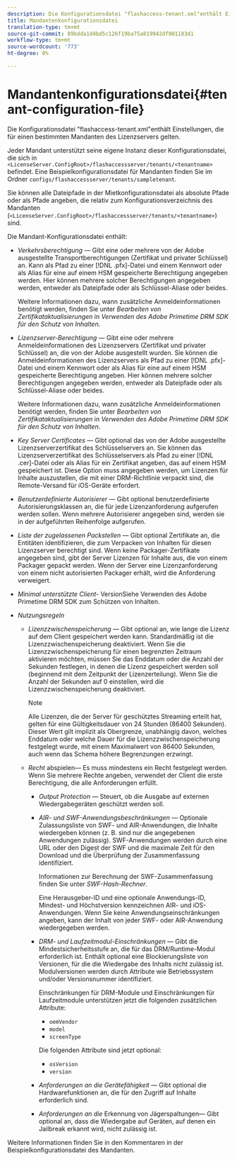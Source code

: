 ```yaml
---
description: Die Konfigurationsdatei "flashaccess-tenant.xml"enthält Einstellungen, die für einen bestimmten Mandanten des Lizenzservers gelten.
title: Mandantenkonfigurationsdatei
translation-type: tm+mt
source-git-commit: 89bdda1d4bd5c126f19ba75a819942df901183d1
workflow-type: tm+mt
source-wordcount: '773'
ht-degree: 0%

---
```



# Mandantenkonfigurationsdatei{#tenant-configuration-file}

Die Konfigurationsdatei &quot;flashaccess-tenant.xml&quot;enthält Einstellungen, die für einen bestimmten Mandanten des Lizenzservers gelten.

Jeder Mandant unterstützt seine eigene Instanz dieser Konfigurationsdatei, die sich in `<LicenseServer.ConfigRoot>/flashaccessserver/tenants/<tenantname>` befindet. Eine Beispielkonfigurationsdatei für Mandanten finden Sie im Ordner `configs/flashaccessserver/tenants/sampletenant`.

Sie können alle Dateipfade in der Mietkonfigurationsdatei als absolute Pfade oder als Pfade angeben, die relativ zum Konfigurationsverzeichnis des Mandanten (`<LicenseServer.ConfigRoot>/flashaccessserver/tenants/<tenantname>`) sind.

Die Mandant-Konfigurationsdatei enthält:

* *Verkehrsberechtigung* — Gibt eine oder mehrere von der Adobe ausgestellte Transportberechtigungen (Zertifikat und privater Schlüssel) an. Kann als Pfad zu einer [!DNL .pfx]-Datei und einem Kennwort oder als Alias für eine auf einem HSM gespeicherte Berechtigung angegeben werden. Hier können mehrere solcher Berechtigungen angegeben werden, entweder als Dateipfade oder als Schlüssel-Aliase oder beides.

   Weitere Informationen dazu, wann zusätzliche Anmeldeinformationen benötigt werden, finden Sie unter *Bearbeiten von Zertifikataktualisierungen* in *Verwenden des Adobe Primetime DRM SDK für den Schutz von Inhalten*.

* *Lizenzserver-Berechtigung* — Gibt eine oder mehrere Anmeldeinformationen des Lizenzservers (Zertifikat und privater Schlüssel) an, die von der Adobe ausgestellt wurden. Sie können die Anmeldeinformationen des Lizenzservers als Pfad zu einer [!DNL .pfx]-Datei und einem Kennwort oder als Alias für eine auf einem HSM gespeicherte Berechtigung angeben. Hier können mehrere solcher Berechtigungen angegeben werden, entweder als Dateipfade oder als Schlüssel-Aliase oder beides.

   Weitere Informationen dazu, wann zusätzliche Anmeldeinformationen benötigt werden, finden Sie unter *Bearbeiten von Zertifikataktualisierungen* in *Verwenden des Adobe Primetime DRM SDK für den Schutz von Inhalten*.

* *Key Server Certificates* — Gibt optional das von der Adobe ausgestellte Lizenzserverzertifikat des Schlüsselservers an. Sie können das Lizenzserverzertifikat des Schlüsselservers als Pfad zu einer [!DNL .cer]-Datei oder als Alias für ein Zertifikat angeben, das auf einem HSM gespeichert ist. Diese Option muss angegeben werden, um Lizenzen für Inhalte auszustellen, die mit einer DRM-Richtlinie verpackt sind, die Remote-Versand für iOS-Geräte erfordert.

* *Benutzerdefinierte Autorisierer* — Gibt optional benutzerdefinierte Autorisierungsklassen an, die für jede Lizenzanforderung aufgerufen werden sollen. Wenn mehrere Autorisierer angegeben sind, werden sie in der aufgeführten Reihenfolge aufgerufen.
* *Liste der zugelassenen Packstellen* — Gibt optional Zertifikate an, die Entitäten identifizieren, die zum Verpacken von Inhalten für diesen Lizenzserver berechtigt sind. Wenn keine Packager-Zertifikate angegeben sind, gibt der Server Lizenzen für Inhalte aus, die von einem Packager gepackt werden. Wenn der Server eine Lizenzanforderung von einem nicht autorisierten Packager erhält, wird die Anforderung verweigert.
* *Minimal unterstützte Client-* VersionSiehe Verwenden des Adobe Primetime DRM SDK zum Schützen von Inhalten.

* *Nutzungsregeln*

   * *Lizenzzwischenspeicherung* — Gibt optional an, wie lange die Lizenz auf dem Client gespeichert werden kann. Standardmäßig ist die Lizenzzwischenspeicherung deaktiviert. Wenn Sie die Lizenzzwischenspeicherung für einen begrenzten Zeitraum aktivieren möchten, müssen Sie das Enddatum oder die Anzahl der Sekunden festlegen, in denen die Lizenz gespeichert werden soll (beginnend mit dem Zeitpunkt der Lizenzerteilung). Wenn Sie die Anzahl der Sekunden auf 0 einstellen, wird die Lizenzzwischenspeicherung deaktiviert.

      >[!NOTE]
      >
      >Alle Lizenzen, die der Server für geschütztes Streaming erteilt hat, gelten für eine Gültigkeitsdauer von 24 Stunden (86400 Sekunden). Dieser Wert gilt implizit als Obergrenze, unabhängig davon, welches Enddatum oder welche Dauer für die Lizenzzwischenspeicherung festgelegt wurde, mit einem Maximalwert von 86400 Sekunden, auch wenn das Schema höhere Begrenzungen erzwingt.

   * *Recht*  abspielen— Es muss mindestens ein Recht festgelegt werden. Wenn Sie mehrere Rechte angeben, verwendet der Client die erste Berechtigung, die alle Anforderungen erfüllt.

      * *Output Protection* — Steuert, ob die Ausgabe auf externen Wiedergabegeräten geschützt werden soll.
      * *AIR- und SWF-Anwendungsbeschränkungen* — Optionale Zulassungsliste von SWF- und AIR-Anwendungen, die Inhalte wiedergeben können (z. B. sind nur die angegebenen Anwendungen zulässig). SWF-Anwendungen werden durch eine URL oder den Digest der SWF und die maximale Zeit für den Download und die Überprüfung der Zusammenfassung identifiziert.

         Informationen zur Berechnung der SWF-Zusammenfassung finden Sie unter *SWF-Hash-Rechner*.

         Eine Herausgeber-ID und eine optionale Anwendungs-ID, Mindest- und Höchstversion kennzeichnen AIR- und iOS-Anwendungen. Wenn Sie keine Anwendungseinschränkungen angeben, kann der Inhalt von jeder SWF- oder AIR-Anwendung wiedergegeben werden.

      * *DRM- und Laufzeitmodul-Einschränkungen* — Gibt die Mindestsicherheitsstufe an, die für das DRM/Runtime-Modul erforderlich ist. Enthält optional eine Blockierungsliste von Versionen, für die die Wiedergabe des Inhalts nicht zulässig ist. Modulversionen werden durch Attribute wie Betriebssystem und/oder Versionsnummer identifiziert.

         Einschränkungen für DRM-Module und Einschränkungen für Laufzeitmodule unterstützen jetzt die folgenden zusätzlichen Attribute:

         * `oemVendor`
         * `model`
         * `screenType`

         Die folgenden Attribute sind jetzt optional:

         * `osVersion`
         * `version`
      * *Anforderungen an die Gerätefähigkeit* — Gibt optional die Hardwarefunktionen an, die für den Zugriff auf Inhalte erforderlich sind.
      * *Anforderungen an die*  Erkennung von Jägerspaltungen— Gibt optional an, dass die Wiedergabe auf Geräten, auf denen ein Jailbreak erkannt wird, nicht zulässig ist.



Weitere Informationen finden Sie in den Kommentaren in der Beispielkonfigurationsdatei des Mandanten.
